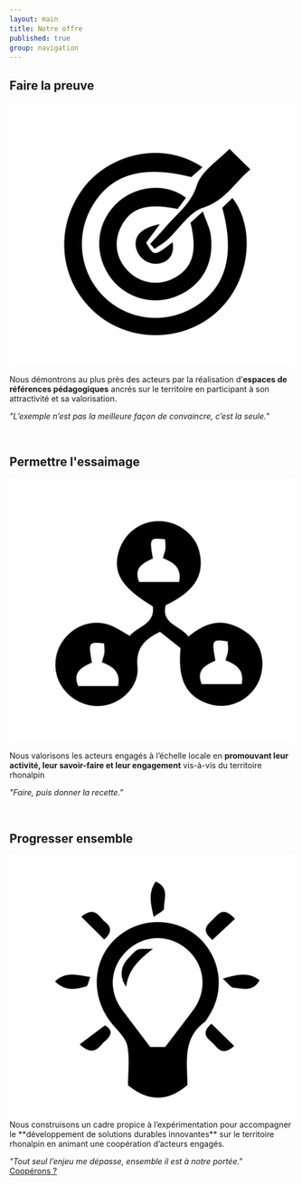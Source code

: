 ```yaml
---
layout: main
title: Notre offre
published: true
group: navigation
---
```


<section markdown="1" class="center">

## Faire la preuve  

<img src="assets/images/offre_pictos-14.svg">  

Nous démontrons au plus près des acteurs par la réalisation d’**espaces de références pédagogiques** ancrés sur le territoire en participant à son attractivité et sa valorisation.  

*"L’exemple n’est pas la meilleure façon de convaincre, c’est la seule."*  

<br>

## Permettre l'essaimage  
<img src="assets/images/offre_pictos-15.svg">  

Nous valorisons les acteurs engagés à l’échelle locale en **promouvant leur activité, leur savoir-faire et leur engagement** vis-à-vis du territoire rhonalpin

*"Faire, puis donner la recette."*

<br>

## Progresser ensemble  
<img src="assets/images/offre_pictos-16.svg">  
Nous construisons un cadre propice à l’expérimentation pour accompagner le **développement de solutions durables innovantes** sur le territoire rhonalpin en animant une coopération d’acteurs engagés.

*"Tout seul l’enjeu me dépasse, ensemble il est à notre portée."*
<br>
  <a href="01-nous-sommes.html" class="button">Coopérons ?</a>
  </section>
